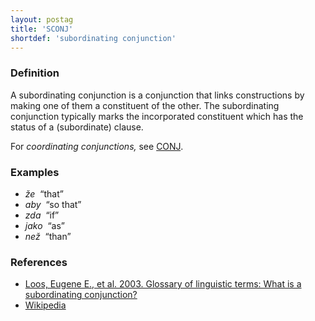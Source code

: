 ```yaml
---
layout: postag
title: 'SCONJ'
shortdef: 'subordinating conjunction'
---
```


### Definition

A subordinating conjunction is a conjunction that links constructions
by making one of them a constituent of the other. The subordinating
conjunction typically marks the incorporated constituent which has the
status of a (subordinate) clause.

For _coordinating conjunctions,_ see [CONJ]().

### Examples

- _že&nbsp;_ “that”
- _aby&nbsp;_ “so that”
- _zda&nbsp;_ “if”
- _jako&nbsp;_ “as”
- _než&nbsp;_ “than”

### References

- [Loos, Eugene E., et al. 2003. Glossary of linguistic terms: What is a subordinating conjunction?](http://www-01.sil.org/linguistics/GlossaryOfLinguisticTerms/WhatIsASubordinatingConjunction.htm)
- [Wikipedia](http://en.wikipedia.org/wiki/Conjunction_(grammar))
